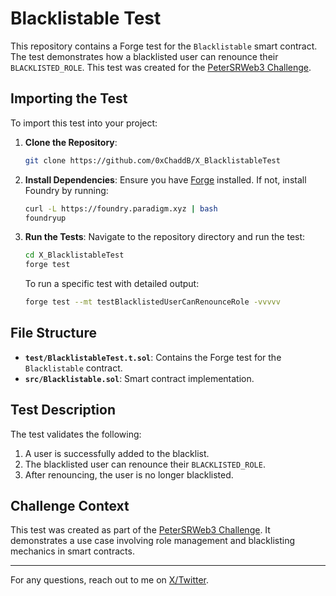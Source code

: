 # Blacklistable Test

This repository contains a Forge test for the `Blacklistable` smart contract. The test demonstrates how a blacklisted user can renounce their `BLACKLISTED_ROLE`. This test was created for the [PeterSRWeb3 Challenge](https://x.com/PeterSRWeb3/status/1878509764805554642).

## Importing the Test

To import this test into your project:

1. **Clone the Repository**:
   ```bash
   git clone https://github.com/0xChaddB/X_BlacklistableTest
   ```

2. **Install Dependencies**:
   Ensure you have [Forge](https://book.getfoundry.sh/) installed. If not, install Foundry by running:
   ```bash
   curl -L https://foundry.paradigm.xyz | bash
   foundryup
   ```

3. **Run the Tests**:
   Navigate to the repository directory and run the test:
   ```bash
   cd X_BlacklistableTest
   forge test
   ```

   To run a specific test with detailed output:
   ```bash
   forge test --mt testBlacklistedUserCanRenounceRole -vvvvv
   ```

## File Structure

- **`test/BlacklistableTest.t.sol`**: Contains the Forge test for the `Blacklistable` contract.
- **`src/Blacklistable.sol`**: Smart contract implementation.

## Test Description
The test validates the following:

1. A user is successfully added to the blacklist.
2. The blacklisted user can renounce their `BLACKLISTED_ROLE`.
3. After renouncing, the user is no longer blacklisted.

## Challenge Context
This test was created as part of the [PeterSRWeb3 Challenge](https://x.com/PeterSRWeb3/status/1878509764805554642). It demonstrates a use case involving role management and blacklisting mechanics in smart contracts.

---

For any questions, reach out to me on [X/Twitter](https://x.com/0xChaddB).

